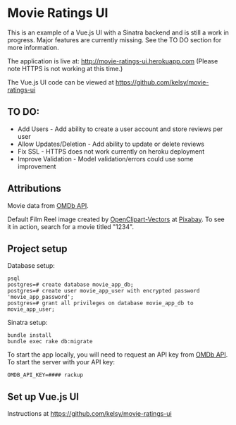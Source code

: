 # Movie Ratings UI
This is an example of a Vue.js UI with a Sinatra backend and is still a work in progress. Major features are currently missing. See the TO DO section for more information.

The application is live at: http://movie-ratings-ui.herokuapp.com (Please note HTTPS is not working at this time.)

The Vue.js UI code can be viewed at https://github.com/kelsy/movie-ratings-ui

## TO DO:
* Add Users - Add ability to create a user account and store reviews per user
* Allow Updates/Deletion - Add ability to update or delete reviews
* Fix SSL - HTTPS does not work currently on heroku deployment
* Improve Validation - Model validation/errors could use some improvement

## Attributions
Movie data from [OMDb API](http://www.omdbapi.com/).

Default Film Reel image created by [OpenClipart-Vectors](https://pixabay.com/users/openclipart-vectors-30363) at [Pixabay](https://pixabay.com/). To see it in action, search for a movie titled "1234".

## Project setup
Database setup:
```
psql
postgres=# create database movie_app_db;
postgres=# create user movie_app_user with encrypted password 'movie_app_password';
postgres=# grant all privileges on database movie_app_db to movie_app_user;
```
Sinatra setup:
```
bundle install
bundle exec rake db:migrate
```

To start the app locally, you will need to request an API key from [OMDb API](http://www.omdbapi.com/). To start the server with your API key:
```
OMDB_API_KEY=#### rackup
```

## Set up Vue.js UI
Instructions at https://github.com/kelsy/movie-ratings-ui
